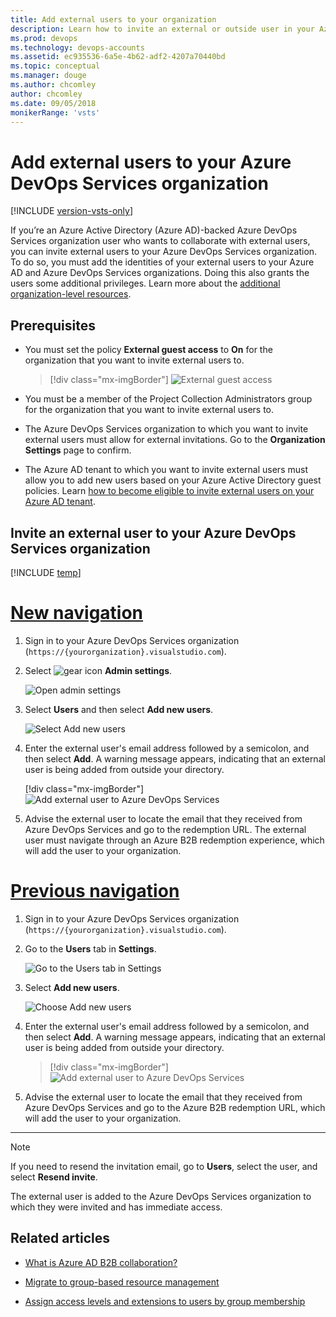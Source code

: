 ```yaml
---
title: Add external users to your organization
description: Learn how to invite an external or outside user in your Azure DevOps Services organization
ms.prod: devops
ms.technology: devops-accounts
ms.assetid: ec935536-6a5e-4b62-adf2-4207a70440bd
ms.topic: conceptual
ms.manager: douge
ms.author: chcomley
author: chcomley
ms.date: 09/05/2018
monikerRange: 'vsts'
---
```

# Add external users to your Azure DevOps Services organization

[!INCLUDE [version-vsts-only](../../_shared/version-vsts-only.md)]

If you’re an Azure Active Directory (Azure AD)-backed Azure DevOps Services organization user who wants to collaborate with external users, you can invite external users to your Azure DevOps Services organization. To do so, you must add the identities of your external users to your Azure AD and Azure DevOps Services organizations. Doing this also grants the users some additional privileges. Learn more about the [additional organization-level resources](resources-granted-to-project-members.md).

## Prerequisites

* You must set the policy **External guest access** to **On** for the organization that you want to invite external users to.

   >[!div class="mx-imgBorder"]
   >![External guest access](_img/add-external-user/guest-access.png)

* You must be a member of the Project Collection Administrators group for the organization that you want to invite external users to.

* The Azure DevOps Services organization to which you want to invite external users must allow for external invitations. Go to the **Organization Settings** page to confirm.

* The Azure AD tenant to which you want to invite external users must allow you to add new users based on your Azure Active Directory guest policies. Learn [how to become eligible to invite external users on your Azure AD tenant](https://docs.microsoft.com/azure/active-directory/active-directory-b2b-delegate-invitations).

## Invite an external user to your Azure DevOps Services organization

[!INCLUDE [temp](../../_shared/new-navigation.md)]

# [New navigation](#tab/new-nav)

1. Sign in to your Azure DevOps Services organization (```https://{yourorganization}.visualstudio.com```).

2. Select ![gear icon](../../_img/icons/gear-icon.png) **Admin settings**.

   ![Open admin settings](../../_shared/_img/settings/open-admin-settings-vert.png)

3. Select **Users** and then select **Add new users**.

   ![Select Add new users](_img/_shared/add-new-users.png)

4. Enter the external user's email address followed by a semicolon, and then select **Add**. A warning message appears, indicating that an external user is being added from outside your directory.

   [!div class="mx-imgBorder"]
   ![Add external user to Azure DevOps Services](_img/add-external-user/add-external-user-vert.png)

5. Advise the external user to locate the email that they received from Azure DevOps Services and go to the redemption URL. The external user must navigate through an Azure B2B redemption experience, which will add the user to your organization.

# [Previous navigation](#tab/previous-nav)

1. Sign in to your Azure DevOps Services organization (```https://{yourorganization}.visualstudio.com```).

2. Go to the **Users** tab in **Settings**.

   ![Go to the Users tab in Settings](../../_shared/_img/users-hub-updated-ui.png)

3. Select **Add new users**.

   ![Choose Add new users](_img/add-external-user/choose-add-new-users.png)

4. Enter the external user's email address followed by a semicolon, and then select **Add**. A warning message appears, indicating that an external user is being added from outside your directory.

   >[!div class="mx-imgBorder"]
   >![Add external user to Azure DevOps Services](_img/add-external-user/add-external-user.png)

5. Advise the external user to locate the email that they received from Azure DevOps Services and go to the Azure B2B redemption URL, which will add the user to your organization.

---

>[!Note]
>If you need to resend the invitation email, go to **Users**, select the user, and select **Resend invite**.

The external user is added to the Azure DevOps Services organization to which they were invited and has immediate access.

## Related articles

* [What is Azure AD B2B collaboration?](https://docs.microsoft.com/azure/active-directory/active-directory-b2b-what-is-azure-ad-b2b)

* [Migrate to group-based resource management](migrate-to-group-based-resource-management-in-VSTS.md)

* [Assign access levels and extensions to users by group membership](assign-access-levels-and-extensions-by-group-membership.md)
